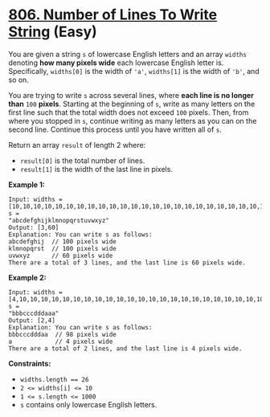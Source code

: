 # [806. Number of Lines To Write String][link] (Easy)

[link]: https://leetcode.com/problems/number-of-lines-to-write-string/

You are given a string `s` of lowercase English letters and an array `widths` denoting **how many
pixels wide** each lowercase English letter is. Specifically, `widths[0]` is the width of `'a'`,
`widths[1]` is the width of `'b'`, and so on.

You are trying to write `s` across several lines, where **each line is no longer than** `100`
**pixels**. Starting at the beginning of `s`, write as many letters on the first line such that the
total width does not exceed `100` pixels. Then, from where you stopped in `s`, continue writing as
many letters as you can on the second line. Continue this process until you have written all of `s`.

Return an array  `result` of length 2 where:

- `result[0]` is the total number of lines.
- `result[1]` is the width of the last line in pixels.

**Example 1:**

```
Input: widths = [10,10,10,10,10,10,10,10,10,10,10,10,10,10,10,10,10,10,10,10,10,10,10,10,10,10], s =
"abcdefghijklmnopqrstuvwxyz"
Output: [3,60]
Explanation: You can write s as follows:
abcdefghij  // 100 pixels wide
klmnopqrst  // 100 pixels wide
uvwxyz      // 60 pixels wide
There are a total of 3 lines, and the last line is 60 pixels wide.
```

**Example 2:**

```
Input: widths = [4,10,10,10,10,10,10,10,10,10,10,10,10,10,10,10,10,10,10,10,10,10,10,10,10,10], s =
"bbbcccdddaaa"
Output: [2,4]
Explanation: You can write s as follows:
bbbcccdddaa  // 98 pixels wide
a            // 4 pixels wide
There are a total of 2 lines, and the last line is 4 pixels wide.
```

**Constraints:**

- `widths.length == 26`
- `2 <= widths[i] <= 10`
- `1 <= s.length <= 1000`
- `s` contains only lowercase English letters.
